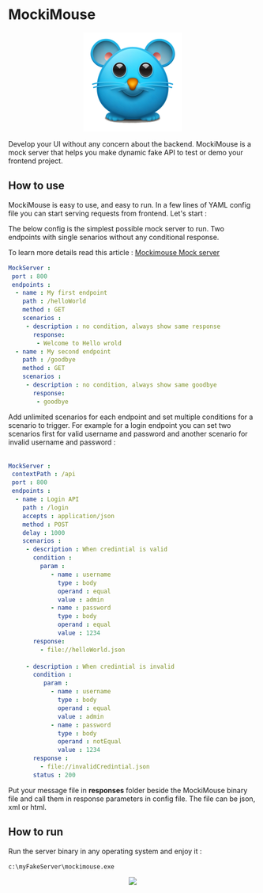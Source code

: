 # MockiMouse


<p align="center">
<img src="https://raw.githubusercontent.com/birddevelper/MockiMouse/master/mockimouse_icon.png"  height="200" >
</p>


Develop your UI without any concern about the backend. MockiMouse is a mock server that helps you make dynamic fake API to test or demo your frontend project.

## How to use
MockiMouse is easy to use, and easy to run. In a few lines of YAML config file you can start serving requests from frontend. Let's start :

The below config is the simplest possible mock server to run. Two endpoints with single senarios without any conditional response. 

To learn more details read this article : [Mockimouse Mock server](https://mshaeri.com/blog/mockimouse-an-easy-to-use-mock-server-to-build-fake-dynamic-api/)

```yaml
MockServer :
 port : 800
 endpoints :
  - name : My first endpoint
    path : /helloWorld
    method : GET
    scenarios :
     - description : no condition, always show same response
       response: 
        - Welcome to Hello wrold
  - name : My second endpoint
    path : /goodbye
    method : GET
    scenarios :
     - description : no condition, always show same goodbye
       response: 
        - goodbye
```

Add unlimited scenarios for each endpoint and set multiple conditions for a scenario to trigger. For example for a login endpoint you can set two scenarios first for valid username and password and another scenario for invalid username and password :

```yaml

MockServer :
 contextPath : /api
 port : 800
 endpoints :
  - name : Login API
    path : /login
    accepts : application/json
    method : POST
    delay : 1000
    scenarios :
     - description : When credintial is valid
       condition :
         param :
            - name : username
              type : body
              operand : equal
              value : admin
            - name : password
              type : body
              operand : equal
              value : 1234
       response: 
         - file://helloWorld.json
       
     - description : When credintial is invalid
       condition :
          param :
            - name : username
              type : body
              operand : equal
              value : admin
            - name : password
              type : body
              operand : notEqual
              value : 1234
       response : 
         - file://invalidCredintial.json
       status : 200

```
Put your message file in **responses** folder beside the MockiMouse binary file and call them in response parameters in config file. The file can be json, xml or html.
## How to run

Run the server binary in any operating system and enjoy it :

```bash
c:\myFakeServer\mockimouse.exe 
```


<p align="center">
<img src="https://mshaeri.com/blog/wp-content/uploads/2023/01/mockimouse_mock_server_fake_api.jpg"  >
</p>
